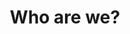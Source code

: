 ---
templateKey: 'team-page'
path: /team
preferred_language: default
title: "Who are we?"
langTitles:
    en: "Who are we?"
    pt: "Quem somos nós?"
    fr: "Qui sommes nous?"
    es: "Quienes somos nosotros"
image: ../../../static/img/team-drone.jpg
secondaryImage: ../../../static/img/R17_-_1280_1.jpg
heading: 
    en: "The Team"
    pt: "A Equipa"
    fr: "L'équipe"
    es: "El Equipo"
description: 
    en: "At Smartavillas we have a dedicated team of professionals helping you to manage your property or find the perfect holiday rental."
    pt: "Na Smartavillas temos uma equipa de profissionais dedicada a ajudá-lo a gerir a sua propriedade ou encontrar o melhor aluguer de férias."
    fr: "Chez Smartavillas, nous avons une équipe de professionnels dévoués qui vous aident à gérer votre propriété ou à trouver la location de vacances idéale."
    es: "En Smartavillas contamos con un equipo dedicado de profesionales que lo ayudarán a administrar su propiedad o encontrar el alquiler vacacional perfecto."
intro: 
    heading: 
        en: "Meet the Team"
        pt: "Conheça a Equipa"
        fr: "Rencontrez l'équipe"
        es: "Conoce al equipo"
    description: 
        en: "Founded in 2009, Smartavillas.com is a property services and rental management company based in Tavira on the Eastern Algarve. With a portfolio approaching 150 properties, Smartavillas provides a wide range of professional management services and solutions tailored to meet the needs of our property owners and rental clients. A wealth of experience and knowledge within our team has enabled us to grow rapidly, establish a strong presence on the Eastern Algarve and develop enduring partnerships with property owners, local suppliers and professional service providers.
        We are also proud to announce the launch of our new sister company Smartamoves, our property sales division helping you to achieve your dream of owning property abroad."
        pt: "Criada em 2009, a Smartavillas.com é uma empresa de Aluguer de casas de férias e Gestão de Propriedades, sediada em Tavira no Sotavento Algarvio. Com uma carteira que se aproxima das 150 propriedades, a Smartavillas oferece uma vasta gama de serviços e soluções profissionais de gestão adaptados às necessidades dos nossos proprietários e clientes de alugueres de casas. A experiência e conhecimento da nossa equipa permitiu-nos crescer rapidamente, estabelecer uma forte presença no Sotavento e desenvolver parcerias duradouras com proprietários, fornecedores locais e prestadores de serviços profissionais. Estamos também orgulhosos de anunciar o lançamento da nossa nova empresa irmã Smartamoves, a nossa divisão de vendas de propriedades, ajudando-o a realizar o seu sonho de possuir propriedades no estrangeiro."
        fr: "Fondée en 2009, Smartavillas.com est une société de services immobiliers et de gestion locative basée à Tavira, dans l'est de l'Algarve. Avec un portefeuille de près de 150 propriétés, Smartavillas propose une large gamme de services de gestion professionnels et de solutions adaptées pour répondre aux besoins de nos propriétaires et clients locataires. Une richesse d'expérience et de connaissances au sein de notre équipe nous a permis de croître rapidement, d'établir une forte présence dans l'est de l'Algarve et de développer des partenariats durables avec des propriétaires, des fournisseurs locaux et des prestataires de services professionnels.
         Nous sommes également fiers d'annoncer le lancement de notre nouvelle société sœur Smartamoves, notre division de vente immobilière vous aidant à réaliser votre rêve de posséder une propriété à l'étranger."
        es: "Fundada en 2009, Smartavillas.com es una empresa de gestión de alquileres y servicios inmobiliarios con sede en Tavira, en el este del Algarve. Con una cartera que se acerca a las 150 propiedades, Smartavillas ofrece una amplia gama de servicios de gestión profesional y soluciones diseñadas para satisfacer las necesidades de nuestros propietarios y clientes de alquiler. Una gran experiencia y conocimiento dentro de nuestro equipo nos ha permitido crecer rápidamente, establecer una fuerte presencia en el este del Algarve y desarrollar asociaciones duraderas con propietarios, proveedores locales y proveedores de servicios profesionales.
         También nos enorgullece anunciar el lanzamiento de nuestra nueva empresa hermana Smartamoves, nuestra división de ventas de propiedades que lo ayuda a lograr su sueño de ser propietario de una propiedad en el extranjero."
teams:
    office:
        heading: "Office Team"
        image: ../../../static/img/Smarta-12209.jpg
        description: 
            en: "The operational heart of Smartavillas tying it all together. The office team keeps the well-oiled machine running by taking the bookings, coordinating with the other teams, communicating with guests and other business and making sure the everyone gets what they need at the right time."
            pt: "O coração operacional de Smartavillas amarrando tudo junto. A equipe do escritório mantém a máquina funcionando bem, fazendo as reservas, coordenando com as outras equipes, comunicando-se com os hóspedes e outros negócios e garantindo que todos recebam o que precisam no momento certo."
            fr: "Le cœur opérationnel de Smartavillas qui relie le tout. L'équipe du bureau fait fonctionner la machine bien huilée en prenant les réservations, en se coordonnant avec les autres équipes, en communiquant avec les clients et les autres entreprises et en s'assurant que chacun obtient ce dont il a besoin au bon moment."
            es: "El corazón operativo de Smartavillas uniéndolo todo. El equipo de la oficina mantiene la máquina bien engrasada en funcionamiento tomando las reservas, coordinando con los otros equipos, comunicándose con los huéspedes y otros asuntos y asegurándose de que todos obtengan lo que necesitan en el momento adecuado."
    maintenance:
        heading: "Maintenance Team"
        image: ../../../static/img/Creat_Prefect_2.jpg
        description: 
            en: "The maintenance team keeps our wheels turning, both literally and figuratively. Going out to properties far and wide to handle all manner of tasks to make sure both owners and guests know their holiday home will be in tip-top shape."
            pt: "A equipe de manutenção mantém nossas rodas girando, literal e figurativamente. Indo para propriedades em todo o mundo para lidar com todos os tipos de tarefas para garantir que proprietários e hóspedes saibam que sua casa de férias estará em ótima forma."
            fr: "L'équipe de maintenance fait tourner nos roues, au propre comme au figuré. Se rendre dans des propriétés très éloignées pour gérer toutes sortes de tâches afin de s'assurer que les propriétaires et les invités savent que leur maison de vacances sera en parfait état."
            es: "El equipo de mantenimiento mantiene nuestras ruedas girando, tanto literal como figurativamente. Salir a propiedades a lo largo y ancho para manejar todo tipo de tareas para asegurarnos de que tanto los propietarios como los invitados sepan que su casa de vacaciones estará en óptimas condiciones."
    housekeeping:
        heading: "Housekeeping Team"
        image: ../../../static/img/Create_Perfect_3.jpg
        description: 
            en: "Making sure that Smartavillas shines like a gem, the housekeeping crew work tirelessly to cover every nook and cranny and make sure both our image and record remain spotless."
            pt: "Certificando-se de que Smartavillas brilha como uma joia, a equipe de limpeza trabalha incansavelmente para cobrir todos os cantos e garantir que nossa imagem e registro permaneçam impecáveis."
            fr: "S'assurant que Smartavillas brille comme un joyau, l'équipe d'entretien ménager travaille sans relâche pour couvrir tous les coins et recoins et s'assurer que notre image et notre dossier restent impeccables."
            es: "Asegurándose de que Smartavillas brille como una joya, el equipo de limpieza trabaja incansablemente para cubrir cada rincón y asegurarse de que tanto nuestra imagen como nuestro registro permanezcan impecables."
            
---